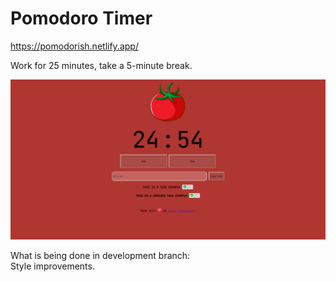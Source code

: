 # Pomodoro Timer

<https://pomodorish.netlify.app/>

Work for 25 minutes, take a 5-minute break. <br>

![alt](/images/Screenshot.png) <br>

What is being done in development branch: <br>
Style improvements.